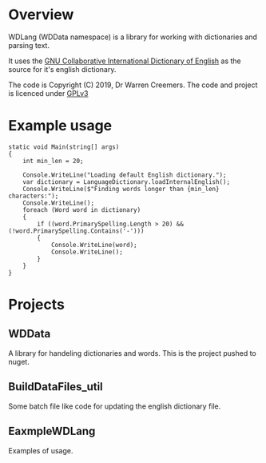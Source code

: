 # Overview
WDLang (WDData namespace) is a library for working with dictionaries and parsing text.

It uses the [GNU Collaborative International Dictionary of English](http://gcide.gnu.org.ua/) as the source for it's english dictionary.

The code is Copyright (C) 2019, Dr Warren Creemers.
The code and project is licenced under [GPLv3](http://www.gnu.org/licenses/gpl-3.0.html)

# Example usage

    static void Main(string[] args)
    {
        int min_len = 20;

        Console.WriteLine("Loading default English dictionary.");
        var dictionary = LanguageDictionary.loadInternalEnglish();
        Console.WriteLine($"Finding words longer than {min_len} characters:");
        Console.WriteLine();
        foreach (Word word in dictionary)
        {
            if ((word.PrimarySpelling.Length > 20) && (!word.PrimarySpelling.Contains('-')))
            {
                Console.WriteLine(word);
                Console.WriteLine();
            }
        }
    }

# Projects

## WDData
A library for handeling dictionaries and words. This is the project pushed to nuget.

## BuildDataFiles_util
Some batch file like code for updating the english dictionary file.

## EaxmpleWDLang
Examples of usage.

 